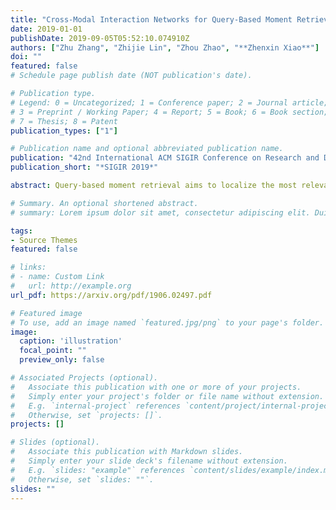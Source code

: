 ```yaml
---
title: "Cross-Modal Interaction Networks for Query-Based Moment Retrieval in Videos"
date: 2019-01-01
publishDate: 2019-09-05T05:52:10.074910Z
authors: ["Zhu Zhang", "Zhijie Lin", "Zhou Zhao", "**Zhenxin Xiao**"]
doi: ""
featured: false
# Schedule page publish date (NOT publication's date).

# Publication type.
# Legend: 0 = Uncategorized; 1 = Conference paper; 2 = Journal article;
# 3 = Preprint / Working Paper; 4 = Report; 5 = Book; 6 = Book section;
# 7 = Thesis; 8 = Patent
publication_types: ["1"]

# Publication name and optional abbreviated publication name.
publication: "42nd International ACM SIGIR Conference on Research and Development in Information Retrieval"
publication_short: "*SIGIR 2019*"

abstract: Query-based moment retrieval aims to localize the most relevant moment in an untrimmed video according to the given natural language query. Existing works often only focus on one aspect of this emerging task, such as the query representation learning, video context modeling or multi-modal fusion, thus fail to develop a comprehensive system for further performance improvement. In this paper, we introduce a novel Cross-Modal Interaction Network (CMIN) to consider multiple crucial factors for this challenging task, including (1) the syntactic structure of natural language queries; (2) long-range semantic dependencies in video context and (3) the sufficient cross-modal interaction. Specifically, we devise a syntactic GCN to leverage the syntactic structure of queries for fine-grained representation learning, propose a multi-head self-attention to capture long-range semantic dependencies from video context, and next employ a multi-stage cross-modal interaction to explore the potential relations of video and query contents. The extensive experiments demonstrate the effectiveness of our proposed method.

# Summary. An optional shortened abstract.
# summary: Lorem ipsum dolor sit amet, consectetur adipiscing elit. Duis posuere tellus ac convallis placerat. Proin tincidunt magna sed ex sollicitudin condimentum.

tags:
- Source Themes
featured: false

# links:
# - name: Custom Link
#   url: http://example.org
url_pdf: https://arxiv.org/pdf/1906.02497.pdf

# Featured image
# To use, add an image named `featured.jpg/png` to your page's folder. 
image:
  caption: 'illustration'
  focal_point: ""
  preview_only: false

# Associated Projects (optional).
#   Associate this publication with one or more of your projects.
#   Simply enter your project's folder or file name without extension.
#   E.g. `internal-project` references `content/project/internal-project/index.md`.
#   Otherwise, set `projects: []`.
projects: []

# Slides (optional).
#   Associate this publication with Markdown slides.
#   Simply enter your slide deck's filename without extension.
#   E.g. `slides: "example"` references `content/slides/example/index.md`.
#   Otherwise, set `slides: ""`.
slides: ""
---
```




